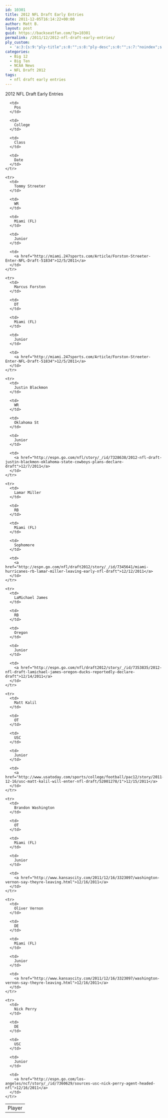```yaml
---
id: 10301
title: 2012 NFL Draft Early Entries
date: 2011-12-05T16:14:22+00:00
author: Matt B.
layout: post
guid: https://backseatfan.com/?p=10301
permalink: /2011/12/2012-nfl-draft-early-entries/
ply_custom:
  - 'a:3:{s:9:"ply-title";s:0:"";s:8:"ply-desc";s:0:"";s:7:"noindex";s:0:"";}'
categories:
  - Big 12
  - Big Ten
  - NCAA News
  - NFL Draft 2012
tags:
  - nfl draft early entries
---
```


<div class="entry">
  <p>
    2012 NFL Draft Early Entries
  </p>

  <table border="0">
    <tr>
      <td>
        Player
      </td>

      <td>
        Pos
      </td>

      <td>
        College
      </td>

      <td>
        Class
      </td>

      <td>
        Date
      </td>
    </tr>

    <tr>
      <td>
        Tommy Streeter
      </td>

      <td>
        WR
      </td>

      <td>
        Miami (FL)
      </td>

      <td>
        Junior
      </td>

      <td>
        <a href="http://miami.247sports.com/Article/Forston-Streeter-Enter-NFL-Draft-51834">12/5/2011</a>
      </td>
    </tr>

    <tr>
      <td>
        Marcus Forston
      </td>

      <td>
        DT
      </td>

      <td>
        Miami (FL)
      </td>

      <td>
        Junior
      </td>

      <td>
        <a href="http://miami.247sports.com/Article/Forston-Streeter-Enter-NFL-Draft-51834">12/5/2011</a>
      </td>
    </tr>

    <tr>
      <td>
        Justin Blackmon
      </td>

      <td>
        WR
      </td>

      <td>
        Oklahoma St
      </td>

      <td>
        Junior
      </td>

      <td>
        <a href="http://espn.go.com/nfl/story/_/id/7328638/2012-nfl-draft-justin-blackmon-oklahoma-state-cowboys-plans-declare-draft">12/7/2011</a>
      </td>
    </tr>

    <tr>
      <td>
        Lamar Miller
      </td>

      <td>
        RB
      </td>

      <td>
        Miami (FL)
      </td>

      <td>
        Sophomore
      </td>

      <td>
        <a href="http://espn.go.com/nfl/draft2012/story/_/id/7345641/miami-hurricanes-rb-lamar-miller-leaving-early-nfl-draft">12/12/2011</a>
      </td>
    </tr>

    <tr>
      <td>
        LaMichael James
      </td>

      <td>
        RB
      </td>

      <td>
        Oregon
      </td>

      <td>
        Junior
      </td>

      <td>
        <a href="http://espn.go.com/nfl/draft2012/story/_/id/7353835/2012-nfl-draft-lamichael-james-oregon-ducks-reportedly-declare-draft">12/14/2011</a>
      </td>
    </tr>

    <tr>
      <td>
        Matt Kalil
      </td>

      <td>
        OT
      </td>

      <td>
        USC
      </td>

      <td>
        Junior
      </td>

      <td>
        <a href="http://www.usatoday.com/sports/college/football/pac12/story/2011-12-16/usc-matt-kalil-will-enter-nfl-draft/52001278/1">12/15/2011</a>
      </td>
    </tr>

    <tr>
      <td>
        Brandon Washington
      </td>

      <td>
        OT
      </td>

      <td>
        Miami (FL)
      </td>

      <td>
        Junior
      </td>

      <td>
        <a href="http://www.kansascity.com/2011/12/16/3323097/washington-vernon-say-theyre-leaving.html">12/16/2011</a>
      </td>
    </tr>

    <tr>
      <td>
        Oliver Vernon
      </td>

      <td>
        DE
      </td>

      <td>
        Miami (FL)
      </td>

      <td>
        Junior
      </td>

      <td>
        <a href="http://www.kansascity.com/2011/12/16/3323097/washington-vernon-say-theyre-leaving.html">12/16/2011</a>
      </td>
    </tr>

    <tr>
      <td>
        Nick Perry
      </td>

      <td>
        DE
      </td>

      <td>
        USC
      </td>

      <td>
        Junior
      </td>

      <td>
        <a href="http://espn.go.com/los-angeles/ncf/story/_/id/7360629/sources-usc-nick-perry-agent-headed-nfl">12/16/2011</a>
      </td>
    </tr>
  </table>
</div>

